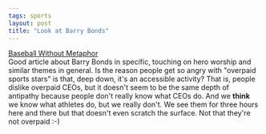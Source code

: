 ```yaml
---
tags: sports
layout: post
title: "Look at Barry Bonds"
---
```




<a href="http://www.nytimes.com/2002/09/01/magazine/01BONDS.html">Baseball Without Metaphor</a><br>
Good article about Barry Bonds in specific, touching  on hero worship and similar themes in general. Is the reason people get so angry with "overpaid sports stars" is that, deep down, it's an accessible activity? That is, people dislike overpaid CEOs, but it doesn't seem to be the same depth of antipathy because people don't really know what CEOs do. And we <b>think</b> we know what athletes do, but we really don't. We see them for three hours here and there but that doesn't even scratch the surface. Not that they're not overpaid :-)


